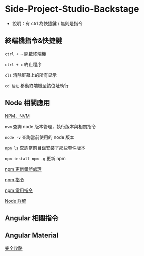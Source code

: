 # Side-Project-Studio-Backstage

* 說明：有 ctrl 為快捷鍵 / 無則是指令

## 終端機指令&快捷鍵

`ctrl + ~` 開啟終端機

`ctrl + c` 終止程序

`cls` 清除屏幕上的所有显示

`cd 位址` 移動終端機至該位址執行

## Node 相關應用

[NPM、NVM](https://ithelp.ithome.com.tw/articles/10230877)



`nvm` 查詢 node 版本管理，執行版本與相關指令

`node -v` 查詢當前使用的 node 版本

`npm ls` 查詢當前目錄安裝了那些套件版本

`npm install npm -g` 更新 npm

[npm 更新錯誤處理](https://dotblogs.com.tw/explooosion/2018/04/25/035943)

[npm 指令](https://dca.gitbooks.io/nodejs-tw-wiki-book/content/book/node_npm/node_npm.html)

[npm 常用指令](http://dreamerslab.com/blog/tw/npm-basic-commands/)

[Node 詳解](https://titangene.github.io/article/nvm.html)

## Angular 相關指令



## Angular Material

[完全攻略](https://ithelp.ithome.com.tw/articles/10192517)
